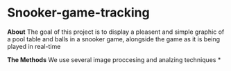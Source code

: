 # Snooker-game-tracking
**About**
The goal of this project is to display a pleasent and simple graphic of a pool table and balls in a snooker game, alongside the game as it is being played in real-time

**The Methods**
We use several image proccesing and analzing techniques
*

